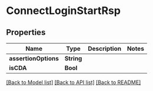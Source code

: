# ConnectLoginStartRsp

## Properties
Name | Type | Description | Notes
------------ | ------------- | ------------- | -------------
**assertionOptions** | **String** |  | 
**isCDA** | **Bool** |  | 

[[Back to Model list]](../README.md#documentation-for-models) [[Back to API list]](../README.md#documentation-for-api-endpoints) [[Back to README]](../README.md)


